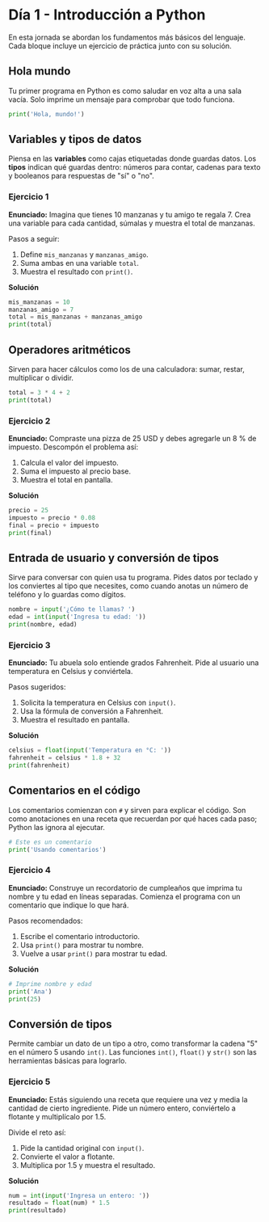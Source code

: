 # Día 1 - Introducción a Python

En esta jornada se abordan los fundamentos más básicos del lenguaje.
Cada bloque incluye un ejercicio de práctica junto con su solución.

## Hola mundo
Tu primer programa en Python es como saludar en voz alta a una sala vacía.
Solo imprime un mensaje para comprobar que todo funciona.
```python
print('Hola, mundo!')
```

## Variables y tipos de datos
Piensa en las **variables** como cajas etiquetadas donde guardas datos.
Los **tipos** indican qué guardas dentro: números para contar, cadenas para
texto y booleanos para respuestas de "sí" o "no".

### Ejercicio 1
**Enunciado:** Imagina que tienes 10 manzanas y tu amigo te regala 7. Crea una
variable para cada cantidad, súmalas y muestra el total de manzanas.

Pasos a seguir:
1. Define `mis_manzanas` y `manzanas_amigo`.
2. Suma ambas en una variable `total`.
3. Muestra el resultado con `print()`.

**Solución**
```python
mis_manzanas = 10
manzanas_amigo = 7
total = mis_manzanas + manzanas_amigo
print(total)
```

## Operadores aritméticos
Sirven para hacer cálculos como los de una calculadora: sumar, restar,
multiplicar o dividir.
```python
total = 3 * 4 + 2
print(total)
```

### Ejercicio 2
**Enunciado:** Compraste una pizza de 25 USD y debes agregarle un 8 % de impuesto.
Descompón el problema así:
1. Calcula el valor del impuesto.
2. Suma el impuesto al precio base.
3. Muestra el total en pantalla.

**Solución**
```python
precio = 25
impuesto = precio * 0.08
final = precio + impuesto
print(final)
```

## Entrada de usuario y conversión de tipos
Sirve para conversar con quien usa tu programa. Pides datos por teclado y los
conviertes al tipo que necesites, como cuando anotas un número de teléfono y
lo guardas como dígitos.
```python
nombre = input('¿Cómo te llamas? ')
edad = int(input('Ingresa tu edad: '))
print(nombre, edad)
```

### Ejercicio 3
**Enunciado:** Tu abuela solo entiende grados Fahrenheit. Pide al usuario una
temperatura en Celsius y conviértela.

Pasos sugeridos:
1. Solicita la temperatura en Celsius con `input()`.
2. Usa la fórmula de conversión a Fahrenheit.
3. Muestra el resultado en pantalla.

**Solución**
```python
celsius = float(input('Temperatura en °C: '))
fahrenheit = celsius * 1.8 + 32
print(fahrenheit)
```

## Comentarios en el código
Los comentarios comienzan con `#` y sirven para explicar el código.
Son como anotaciones en una receta que recuerdan por qué haces cada paso;
Python las ignora al ejecutar.
```python
# Este es un comentario
print('Usando comentarios')
```

### Ejercicio 4
**Enunciado:** Construye un recordatorio de cumpleaños que imprima tu nombre y tu edad en líneas separadas. Comienza el programa con un comentario que indique lo que hará.

Pasos recomendados:
1. Escribe el comentario introductorio.
2. Usa `print()` para mostrar tu nombre.
3. Vuelve a usar `print()` para mostrar tu edad.

**Solución**
```python
# Imprime nombre y edad
print('Ana')
print(25)
```

## Conversión de tipos
Permite cambiar un dato de un tipo a otro, como transformar la cadena "5" en el
número 5 usando `int()`. Las funciones `int()`, `float()` y `str()` son las
herramientas básicas para lograrlo.

### Ejercicio 5
**Enunciado:** Estás siguiendo una receta que requiere una vez y media la can­tidad
de cierto ingrediente. Pide un número entero, conviértelo a flotante y multiplícalo por 1.5.

Divide el reto así:
1. Pide la cantidad original con `input()`.
2. Convierte el valor a flotante.
3. Multiplica por 1.5 y muestra el resultado.

**Solución**
```python
num = int(input('Ingresa un entero: '))
resultado = float(num) * 1.5
print(resultado)
```
